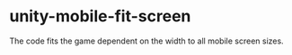 # unity-mobile-fit-screen
The code fits the game dependent on the width to all mobile screen sizes.
